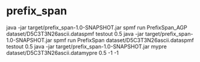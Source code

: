 # prefix_span
java -jar target/prefix_span-1.0-SNAPSHOT.jar spmf run PrefixSpan_AGP dataset/D5C3T3N26ascii.dataspmf testout 0.5
java -jar target/prefix_span-1.0-SNAPSHOT.jar spmf run PrefixSpan dataset/D5C3T3N26ascii.dataspmf testout 0.5
java -jar target/prefix_span-1.0-SNAPSHOT.jar mypre dataset/D5C3T3N26ascii.datamypre 0.5 -1 -1
